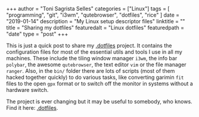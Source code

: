 +++
author = "Toni Sagrista Selles"
categories = ["Linux"]
tags = [ "programming", "git", "i3wm", "qutebrowser", "dotfiles", "rice" ]
date = "2019-01-14"
description = "My Linux setup descriptor files"
linktitle = ""
title = "Sharing my dotfiles"
featuredalt = "Linux dotfiles"
featuredpath = "date"
type = "post"
+++


This is just a quick post to share my [.dotfiles](https://gitlab.com/langurmonkey/dotfiles) project. It contains the configuration files for most of the essential utils and tools I use in all my machines. These include the tiling window manager `i3wm`, the info bar `polybar`, the awesome `qutebrowser`, the text editor `vim` or the file manager `ranger`. Also, in the `bin/` folder there are lots of scripts (most of them hacked together quickly) to do various tasks, like converting garimin `fit` files to the open `gpx` format or to switch off the monitor in systems without a hardware switch.

The project is ever changing but it may be useful to somebody, who knows. Find it here: [.dotfiles](https://gitlab.com/langurmonkey/dotfiles).
